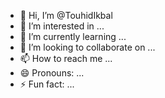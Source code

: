 - 👋 Hi, I’m @TouhidIkbal
- 👀 I’m interested in ...
- 🌱 I’m currently learning ...
- 💞️ I’m looking to collaborate on ...
- 📫 How to reach me ...
- 😄 Pronouns: ...
- ⚡ Fun fact: ...

<!---
TouhidIkbal/TouhidIkbal is a ✨ special ✨ repository because its `README.md` (this file) appears on your GitHub profile.
You can click the Preview link to take a look at your changes.
--->
